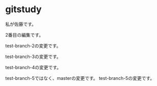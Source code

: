 # gitstudy

私が佐藤です。


2番目の編集です。

test-branch-2の変更です。

test-branch-3の変更です。

test-branch-4の変更です。

test-branch-5ではなく、masterの変更です。
test-branch-5の変更です。
